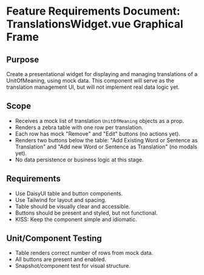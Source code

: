 # Feature Requirements Document: TranslationsWidget.vue Graphical Frame

## Purpose
Create a presentational widget for displaying and managing translations of a UnitOfMeaning, using mock data. This component will serve as the translation management UI, but will not implement real data logic yet.

## Scope
- Receives a mock list of translation `UnitOfMeaning` objects as a prop.
- Renders a zebra table with one row per translation.
- Each row has mock "Remove" and "Edit" buttons (no actions yet).
- Renders two buttons below the table: "Add Existing Word or Sentence as Translation" and "Add new Word or Sentence as Translation" (no modals yet).
- No data persistence or business logic at this stage.

## Requirements
- Use DaisyUI table and button components.
- Use Tailwind for layout and spacing.
- Table should be visually clear and accessible.
- Buttons should be present and styled, but not functional.
- KISS: Keep the component simple and idiomatic.

## Unit/Component Testing
- Table renders correct number of rows from mock data.
- All buttons are present and enabled.
- Snapshot/component test for visual structure. 